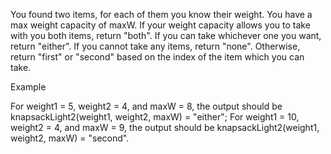 You found two items, for each of them you know their weight. You have a max weight capacity of maxW. 
If your weight capacity allows you to take with you both items, return "both". If you can take whichever one you want, return "either". 
If you cannot take any items, return "none". Otherwise, return "first" or "second" based on the index of the item which you can take.

Example

For weight1 = 5, weight2 = 4, and maxW = 8, the output should be
knapsackLight2(weight1, weight2, maxW) = "either";
For weight1 = 10, weight2 = 4, and maxW = 9, the output should be
knapsackLight2(weight1, weight2, maxW) = "second".
